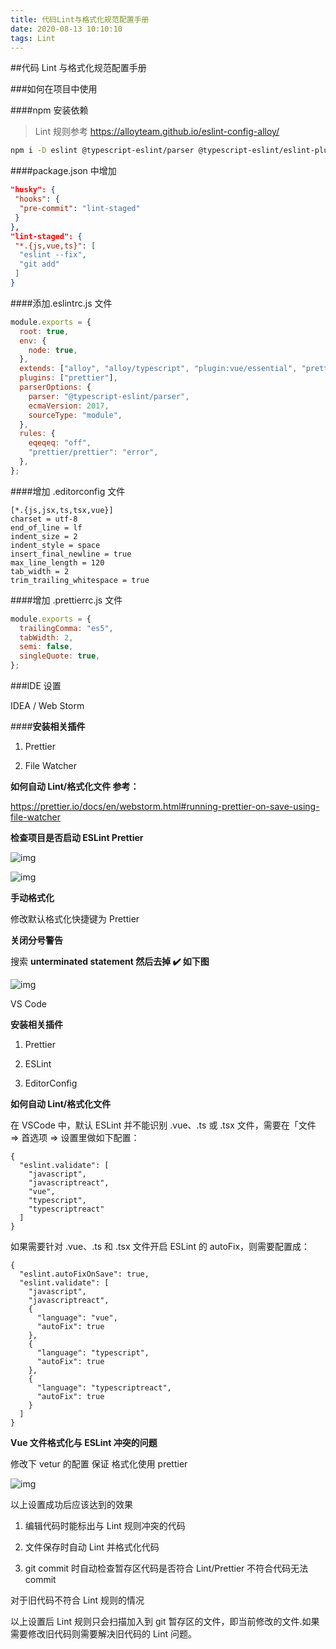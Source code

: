 ```yaml
---
title: 代码Lint与格式化规范配置手册
date: 2020-08-13 10:10:10
tags: Lint
---
```


##代码 Lint 与格式化规范配置手册

###如何在项目中使用

####npm 安装依赖

> Lint 规则参考 https://alloyteam.github.io/eslint-config-alloy/

```bash
npm i -D eslint @typescript-eslint/parser @typescript-eslint/eslint-plugin eslint-config-alloy eslint-config-prettier eslint-plugin-prettier eslint-plugin-vue husky lint-staged prettier
```

####package.json 中增加

```json
"husky": {
 "hooks": {
  "pre-commit": "lint-staged"
 }
},
"lint-staged": {
 "*.{js,vue,ts}": [
  "eslint --fix",
  "git add"
 ]
}
```

####添加.eslintrc.js 文件

```js
module.exports = {
  root: true,
  env: {
    node: true,
  },
  extends: ["alloy", "alloy/typescript", "plugin:vue/essential", "prettier"],
  plugins: ["prettier"],
  parserOptions: {
    parser: "@typescript-eslint/parser",
    ecmaVersion: 2017,
    sourceType: "module",
  },
  rules: {
    eqeqeq: "off",
    "prettier/prettier": "error",
  },
};
```

####增加 .editorconfig 文件

```
[*.{js,jsx,ts,tsx,vue}]
charset = utf-8
end_of_line = lf
indent_size = 2
indent_style = space
insert_final_newline = true
max_line_length = 120
tab_width = 2
trim_trailing_whitespace = true

```

####增加 .prettierrc.js 文件

```js
module.exports = {
  trailingComma: "es5",
  tabWidth: 2,
  semi: false,
  singleQuote: true,
};
```

###IDE 设置

IDEA / Web Storm

####**安装相关插件**

1. Prettier

1. File Watcher

**如何自动 Lint/格式化文件 参考：**

https://prettier.io/docs/en/webstorm.html#running-prettier-on-save-using-file-watcher

**检查项目是否启动 ESLint Prettier**

![img](代码Lint与格式化规范配置手册.assets/BpfwV0dLW8XppUnl29RMPvvb97GlyNO1uidpFXlFfIlwfuKQTD.png)

![img](代码Lint与格式化规范配置手册.assets/2UZTIuCp1o1ukDpEbkWvSolCwA4njjCoPOSDaFDo8o9QZHGEeM.png)

**手动格式化**

修改默认格式化快捷键为 Prettier

**关闭分号警告**

搜索 **unterminated statement 然后去掉 ✔️ 如下图**

![img](代码Lint与格式化规范配置手册.assets/p7iI6Jb3sAMiLSqWCh8nPkAa4YzGQv3qQYg4y7WvPFJaxoCL5W.png)

VS Code

**安装相关插件**

1. Prettier

1. ESLint

1. EditorConfig

**如何自动 Lint/格式化文件**

在 VSCode 中，默认 ESLint 并不能识别 .vue、.ts 或 .tsx 文件，需要在「文件 => 首选项 => 设置里做如下配置：

```
{
  "eslint.validate": [
    "javascript",
    "javascriptreact",
    "vue",
    "typescript",
    "typescriptreact"
  ]
}
```

如果需要针对 .vue、.ts 和 .tsx 文件开启 ESLint 的 autoFix，则需要配置成：

```
{
  "eslint.autoFixOnSave": true,
  "eslint.validate": [
    "javascript",
    "javascriptreact",
    {
      "language": "vue",
      "autoFix": true
    },
    {
      "language": "typescript",
      "autoFix": true
    },
    {
      "language": "typescriptreact",
      "autoFix": true
    }
  ]
}
```

**Vue 文件格式化与 ESLint 冲突的问题**

修改下 vetur 的配置 保证 格式化使用 prettier

![img](代码Lint与格式化规范配置手册.assets/V5v8xLL92QIj5XMoJe9t8ImvaghPh0XYh63YTDqtWKspQX5iIl.png)

以上设置成功后应该达到的效果

1. 编辑代码时能标出与 Lint 规则冲突的代码

1. 文件保存时自动 Lint 并格式化代码

1. git commit 时自动检查暂存区代码是否符合 Lint/Prettier 不符合代码无法 commit

对于旧代码不符合 Lint 规则的情况

以上设置后 Lint 规则只会扫描加入到 git 暂存区的文件，即当前修改的文件.如果需要修改旧代码则需要解决旧代码的 Lint 问题。
